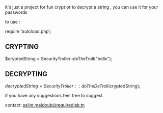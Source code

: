 it's just a project for fun 
crypt or to decrypt a string , you can use it for your passwords 

to use :

require 'autoload.php';

## CRYPTING ##
$cryptedString = SecurityTroller::doTheTroll("hello");

## DECRYPTING ##
$decryptedString  = SecurityTroller::doTheDeTroll($cryptedString);


if you have any suggestions feel free to suggest.

contact: salim.mejdoub@requiredlab.tn